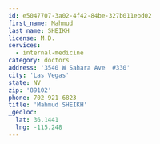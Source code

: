 ```yaml
---
id: e5047707-3a02-4f42-84be-327b011ebd02
first_name: Mahmud
last_name: SHEIKH
license: M.D.
services:
  - internal-medicine
category: doctors
address: '3540 W Sahara Ave  #330'
city: 'Las Vegas'
state: NV
zip: '89102'
phone: 702-921-6823
title: 'Mahmud SHEIKH'
_geoloc:
  lat: 36.1441
  lng: -115.248
---
```

